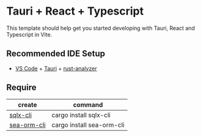 # Tauri + React + Typescript

This template should help get you started developing with Tauri, React and Typescript in Vite.

## Recommended IDE Setup

- [VS Code](https://code.visualstudio.com/) + [Tauri](https://marketplace.visualstudio.com/items?itemName=tauri-apps.tauri-vscode) + [rust-analyzer](https://marketplace.visualstudio.com/items?itemName=rust-lang.rust-analyzer)

## Require

create|command
---|---
[sqlx-cli](https://github.com/launchbadge/sqlx/tree/main/sqlx-cli)|cargo install sqlx-cli
[sea-orm-cli](https://github.com/SeaQL/sea-orm/tree/master/sea-orm-cli)|cargo install sea-orm-cli

